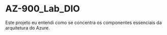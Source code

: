 # AZ-900_Lab_DIO
Este projeto eu entendi como se concentra os componentes essenciais da arquitetura do Azure.
